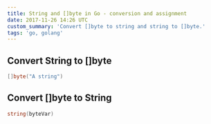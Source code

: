 ```yaml
---
title: String and []byte in Go - conversion and assignment
date: 2017-11-26 14:26 UTC
custom_summary: 'Convert []byte to string and string to []byte.'
tags: 'go, golang'
---
```


## Convert String to []byte
```go
[]byte("A string")
```

## Convert []byte to String
```go
string(byteVar)
```
